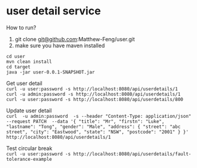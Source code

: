 # user detail service
How to run?
1. git clone git@github.com:Matthew-Feng/user.git
2. make sure you have maven installed

`cd user`  
`mvn clean install`  
`cd target`  
`java -jar user-0.0.1-SNAPSHOT.jar`

Get user detail  
`curl -u user:password -s http://localhost:8080/api/userdetails/1`  
`curl -u admin:password -s http://localhost:8080/api/userdetails/1`  
`curl -u user:password -s http://localhost:8080/api/userdetails/800`  



Update user detail  
`curl  -u admin:password  -s --header "Content-Type: application/json"  
   --request PATCH 
   --data '{
           "title": "Mr",
           "firstn": "Luke",
           "lastname": "Tong",
           "gender": "Male",
           "address": {
           "street": "abc street",
           "city": "Eastwood",
           "state": "NSW",
           "postcode": "2001"
           }
           }' 
   http://localhost:8080/api/userdetails/1`

Test circular break  
`curl -u user:password -s http://localhost:8080/api/userdetails/fault-tolerance-example`

